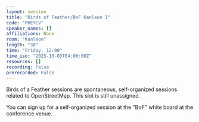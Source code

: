 ```yaml
---
layout: session
title: "Birds of Feather/BoF Kanlaon I"
code: "PHEYCV"
speaker_names: []
affiliations: None
room: "Kanlaon"
length: "30"
time: "Friday, 12:00"
time_iso: "2025-10-03T04:00:00Z"
resources: []
recording: False
prerecorded: False
---
```


Birds of a Feather sessions are spontaneous, self-organized sessions related to OpenStreetMap. This slot is still unassigned.

You can sign up for a self-organized session at the &#34;BoF&#34; white board at the conference venue.

